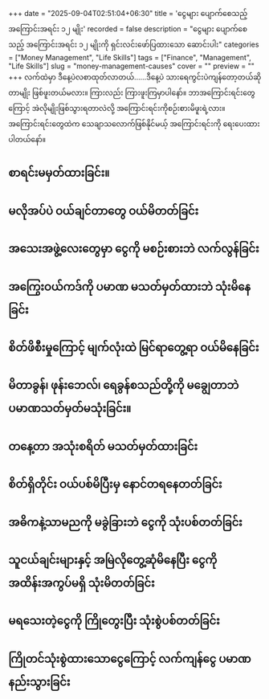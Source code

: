 +++
date = "2025-09-04T02:51:04+06:30"
title = 'ငွေများ ပျောက်စေသည့် အကြောင်းအရင်း ၁၂ မျိုး'
recorded = false
description = "ငွေများ ပျောက်စေသည့် အကြောင်းအရင်း ၁၂ မျိုးကို ရှင်းလင်းဖော်ပြထားသော ဆောင်းပါး"
categories = ["Money Management", "Life Skills"]
tags = ["Finance", "Management", "Life Skills"]
slug = "money-management-causes"
cover = ""
preview = ""
+++
လက်ထဲမှာ ဒီနေ့ပဲလစာထုတ်လာတယ်……ဒီနေ့ပဲ သားရေကွင်းပဲကျန်တော့တယ်ဆိုတာမျိုး ဖြစ်ဖူးတယ်မလား။ ကြားလည်း ကြားဖူးကြမှာပါနော်။ ဘာအကြောင်းရင်းတွေကြောင့် အဲလိုမျိုးဖြစ်သွားရတာလဲလို့ အကြောင်းရင်းကိုစဉ်းစားမိဖူးရဲ့လား။ အကြောင်းရင်းတွေထဲက သေချာသလောက်ဖြစ်နိုင်မယ့် အကြောင်းရင်းကို ရေးပေးထားပါတယ်နော်။

## စာရင်းမမှတ်ထားခြင်း။

## မလိုအပ်ပဲ ဝယ်ချင်တာတွေ ဝယ်မိတတ်ခြင်း

## အသေးအဖွဲ့လေးတွေမှာ ငွေကို မစဉ်းစားဘဲ လက်လွန်ခြင်း

## အကြွေးဝယ်ကဒ်ကို ပမာဏ မသတ်မှတ်ထားဘဲ သုံးမိနေခြင်း

## စိတ်ဖိစီးမှုကြောင့် မျက်လုံးထဲ မြင်ရာတွေ့ရာ ဝယ်မိနေခြင်း

## မိတာခွန်၊ ဖုန်းဘေလ်၊ ရေခွန်စသည်တို့ကို မချွေတာဘဲ ပမာဏသတ်မှတ်မသုံးခြင်း။

## တနေ့တာ အသုံးစရိတ် မသတ်မှတ်ထားခြင်း

## စိတ်ရှိတိုင်း ဝယ်ပစ်မိပြီးမှ နောင်တရနေတတ်ခြင်း

## အဓိကနဲ့သာမညကို မခွဲခြားဘဲ ငွေကို သုံးပစ်တတ်ခြင်း

## သူငယ်ချင်းများနှင့် အမြဲလိုတွေ့ဆုံမိနေပြီး ငွေကို အထိန်းအကွပ်မရှိ သုံးမိတတ်ခြင်း

## မရသေးတဲ့ငွေကို ကြိုတွေးပြီး သုံးစွဲပစ်တတ်ခြင်း

## ကြိုတင်သုံးစွဲထားသောငွေကြောင့် လက်ကျန်ငွေ ပမာဏနည်းသွားခြင်း
